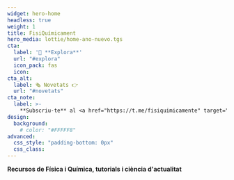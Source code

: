 ```yaml
---
widget: hero-home
headless: true
weight: 1
title: FisiQuímicament
hero_media: lottie/home-ano-nuevo.tgs
cta:
  label: '🧭 **Explora**'
  url: "#explora"
  icon_pack: fas
  icon:
cta_alt:
  label: 🗞️ Novetats 👉
  url: "#novetats"
cta_note:
  label: >-
    **Subscriu-te** al <a href="https://t.me/fisiquimicamente" target="_blank" rel="noopener">**canal** de <img draggable="false" class="icon" alt="telegram" src="/icon/telegram.svg"> **Telegram**</a>, al <a href="https://whatsapp.com/channel/0029VaCbtJCIt5s4EryJFG3f" target="_blank" rel="noopener">**canal** de <img draggable="false" class="icon" alt="whatsapp" src="/icon/whatsapp.svg"> **Whatsapp**</a> o al <a href="https://fisiquimicament.com/index.xml" target="_blank" rel="noopener">**canal** <img draggable="false" class="icon" alt="RSS" src="/icon/RSS.svg"> **RSS**</a> si no et vols perdre cap actualització.<br><a href="https://discord.gg/kJqPqTJ" target="_blank" rel="noopener">**Uneix-te** al **servidor** <img draggable="false" class="icon" alt="discord" src="/icon/discord.svg"> d'**Discord**</a> per participar activament a la web, comentant, donant la teva opinió, realitzant peticions, suggeriments...
design:
  background:
    # color: "#FFFFF8"
advanced:
  css_style: "padding-bottom: 0px"
  css_class:
---
```


**Recursos de Física i Química, tutorials i ciència d'actualitat**